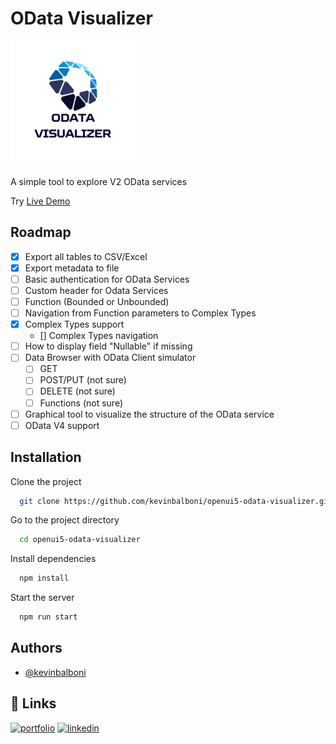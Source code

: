 # OData Visualizer
<img src="https://raw.githubusercontent.com/kevinbalboni/openui5-odata-visualizer/main/webapp/img/Logo_trasparente_piccolo_new.png" width="200" heigth="200">

A simple tool to explore V2 OData services

Try <a href="https://kevinbalboni.github.io/openui5-odata-visualizer/" target="_blank">Live Demo</a>

## Roadmap

- [X] Export all tables to CSV/Excel
- [X] Export metadata to file
- [ ] Basic authentication for OData Services
- [ ] Custom header for Odata Services
- [ ] Function (Bounded or Unbounded)
- [ ] Navigation from Function parameters to Complex Types
- [X] Complex Types support
  - [] Complex Types navigation
- [ ] How to display field "Nullable" if missing 
- [ ] Data Browser with OData Client simulator 
  - [ ] GET
  - [ ] POST/PUT (not sure)
  - [ ] DELETE (not sure)
  - [ ] Functions (not sure)
- [ ] Graphical tool to visualize the structure of the OData service
- [ ] OData V4 support

## Installation

Clone the project

```bash
  git clone https://github.com/kevinbalboni/openui5-odata-visualizer.git
```
Go to the project directory

```bash
  cd openui5-odata-visualizer
```

Install dependencies

```bash
  npm install
```

Start the server

```bash
  npm run start
```

## Authors

- [@kevinbalboni](https://github.com/kevinbalboni)

## 🔗 Links
[![portfolio](https://img.shields.io/badge/my_portfolio-000?style=for-the-badge&logo=ko-fi&logoColor=white)](http://k-develop.it/)
[![linkedin](https://img.shields.io/badge/linkedin-0A66C2?style=for-the-badge&logo=linkedin&logoColor=white)](https://www.linkedin.com/in/kevin-balboni/)
